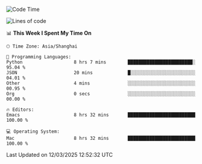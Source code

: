 <!--START_SECTION:waka-->
![Code Time](http://img.shields.io/badge/Code%20Time-2%2C571%20hrs%2028%20mins-blue)

![Lines of code](https://img.shields.io/badge/From%20Hello%20World%20I%27ve%20Written-335.3%20thousand%20lines%20of%20code-blue)

📊 **This Week I Spent My Time On** 

```text
🕑︎ Time Zone: Asia/Shanghai

💬 Programming Languages: 
Python                   8 hrs 7 mins        ████████████████████████░   95.04 % 
JSON                     20 mins             █░░░░░░░░░░░░░░░░░░░░░░░░   04.01 % 
Other                    4 mins              ░░░░░░░░░░░░░░░░░░░░░░░░░   00.95 % 
Org                      0 secs              ░░░░░░░░░░░░░░░░░░░░░░░░░   00.00 % 

🔥 Editors: 
Emacs                    8 hrs 32 mins       █████████████████████████   100.00 % 

💻 Operating System: 
Mac                      8 hrs 32 mins       █████████████████████████   100.00 % 
```


 Last Updated on 12/03/2025 12:52:32 UTC
<!--END_SECTION:waka-->
